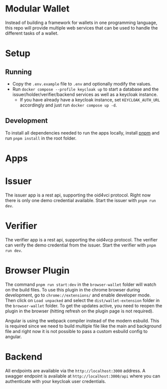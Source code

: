# Modular Wallet

Instead of building a framework for wallets in one programming language, this repo will provide multiple web services that can be used to handle the different tasks of a wallet.


# Setup

## Running

- Copy the `.env.example` file to `.env` and optionally modify the values.
- Run `docker compose --profile keycloak up` to start a database and the issuer/holder/verifier/backend services as well as a keycloak instance.
  - If you have already have a keycloak instance, set `KEYCLOAK_AUTH_URL` accordingly and just run `docker compose up -d`.


## Development

To install all dependencies needed to run the apps locally, install [pnpm](https://pnpm.io/) and run `pnpm install` in the root folder.

# Apps

# Issuer
The issuer app is a rest api, supporting the oid4vci protocol. Right now there is only one demo credential available. Start the issuer with `pnpm run dev`.

# Verifier
The verifier app is a rest api, supporting the oid4vcp protocol. The verifier can verify the demo credential from the issuer. Start the verifier with `pnpm run dev`.

# Browser Plugin
The command `pnpm run start:dev` in the `browser-wallet` folder will watch on the build files. To use this plugin in the chrome browser during development, go to `chrome://extensions/` and enable developer mode. Then click on `Load unpacked` and select the `dist/wallet-extension` folder in the `browser-wallet` folder. To get the updates active, you need to reopen the plugin in the browser (hitting refresh on the plugin page is not required).

Angular is using the webpack compiler instead of the modern esbuild. This is required since we need to build multiple file like the main and background file and right now it is not possible to pass a custom esbuild config to angular.

# Backend
All endpoints are available via the `http://localhost:3000` address. A swagger endpoint is available at `http://localhost:3000/api` where you can authenticate with your keycloak user credentials.